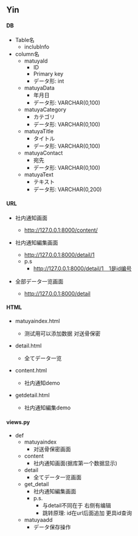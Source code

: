 ## Yin



#### DB

 - Table名
    -  inclubInfo
 - column名
   - matuyaId
     - ID
     - Primary key
     - データ形: int
   - matuyaData
     - 年月日
     - データ形: VARCHAR(0,100)
   - matuyaCategory	
     - カテゴリ
     - データ形: VARCHAR(0,100)
   - matuyaTitle
     - タイトル
     - データ形: VARCHAR(0,100)
   - matuyaContact
     - 宛先
     - データ形: VARCHAR(0,100)
   - matuyaText
     - テキスト
     - データ形: VARCHAR(0,200)

#### URL

 - 社内通知画面
   	- http://127.0.0.1:8000/content/

 - 社内通知編集画面
   	- http://127.0.0.1:8000/detail/1
    - p.s
      	- http://127.0.0.1:8000/detail/1　1是id编号
- 全部データ一览画面
  - http://127.0.0.1:8000/detail



#### HTML

- matuyaindex.html

  - 测试用可以添加数据 对送骨保密

- detail.html

  - 全てデータ一览

- content.html

  - 社内通知demo

- getdetail.html

  - 社内通知編集demo



#### views.py

- def
  - matuyaindex
    - 对送骨保密画面
  - content
    - 社内通知画面(据库第一个数据显示)
  - detail
    -  全てデータ一览画面
  - get_detail
    - 社内通知編集画面
    - p.s.
      - 与detail不同在于 右侧有编辑
      - 跳转原理: id在url后面追加 更具id查询
  - matuyaadd
    - データ保存操作